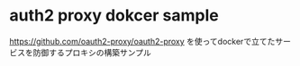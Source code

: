 # auth2 proxy dokcer sample

https://github.com/oauth2-proxy/oauth2-proxy を使ってdockerで立てたサービスを防御するプロキシの構築サンプル
